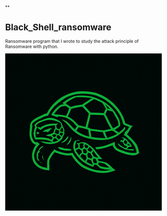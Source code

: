 **

# Black_Shell_ransomware
Ransomware program that I wrote to study the attack principle of Ransomware with python.

![logo](image/logo.png)
